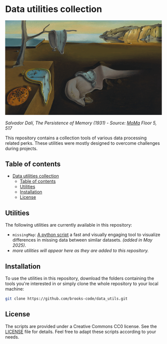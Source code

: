 # Data utilities collection

![Banner Image](/img/Memory_persistence_moma.gif "Le camembert du temps.")

*Salvador Dalí, The Persistence of Memory (1931) - Source: [MoMa](https://www.moma.org/collection/works/79018) Floor 5, 517*

This repository contains a collection tools of various data processing related perks. These utilities were mostly designed to overcome challenges during projects.
## Table of contents

- [Data utilities collection](#data-utilities-collection)
  - [Table of contents](#table-of-contents)
  - [Utilities](#utilities)
  - [Installation](#installation)
  - [License](#license)

## Utilities

The following utilities are currently available in this repository:

* `missingMap`: [A python script](/missingMap/) a fast and visually engaging tool to visualize differences in missing data between similar datasets. *(added in May 2025)*.
* *more utilities will appear here as they are added to this repository.*

## Installation

To use the utilities in this repository, download the folders containing the tools you're interested in or simply clone the whole repository to your local machine:

```bash
git clone https://github.com/brooks-code/data_utils.git
```

## License

The scripts are provided under a Creative Commons CC0 license. See the [LICENSE](/LICENSE) file for details.
Feel free to adapt these scripts according to your needs.
